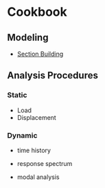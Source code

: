 # Cookbook

## Modeling

- [Section Building](figures/)

## Analysis Procedures

### Static

- Load
- Displacement

### Dynamic

- time history

- response spectrum

- modal analysis


